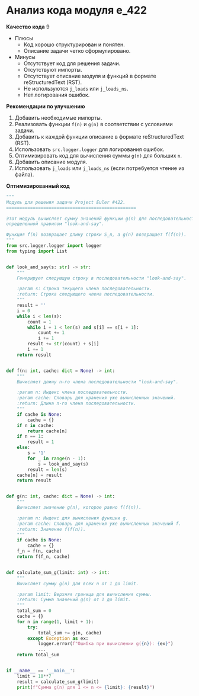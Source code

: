 # Анализ кода модуля e_422

**Качество кода**
9
-  Плюсы
    - Код хорошо структурирован и понятен.
    -  Описание задачи четко сформулировано.
-  Минусы
    - Отсутствует код для решения задачи.
    - Отсутствуют импорты.
    - Отсутствует описание модуля и функций в формате reStructuredText (RST).
    - Не используются `j_loads` или `j_loads_ns`.
    - Нет логирования ошибок.

**Рекомендации по улучшению**

1.  Добавить необходимые импорты.
2.  Реализовать функции `f(n)` и `g(n)` в соответствии с условиями задачи.
3.  Добавить к каждой функции описание в формате reStructuredText (RST).
4.  Использовать `src.logger.logger` для логирования ошибок.
5.  Оптимизировать код для вычисления суммы `g(n)` для больших `n`.
6.  Добавить описание модуля.
7.  Использовать `j_loads` или `j_loads_ns` (если потребуется чтение из файла).

**Оптимизированный код**

```python
"""
Модуль для решения задачи Project Euler #422.
=================================================

Этот модуль вычисляет сумму значений функции g(n) для последовательности,
определенной правилом "look-and-say".

Функция f(n) возвращает длину строки S_n, а g(n) возвращает f(f(n)).
"""
from src.logger.logger import logger
from typing import List


def look_and_say(s: str) -> str:
    """
    Генерирует следующую строку в последовательности "look-and-say".

    :param s: Строка текущего члена последовательности.
    :return: Строка следующего члена последовательности.
    """
    result = ''
    i = 0
    while i < len(s):
        count = 1
        while i + 1 < len(s) and s[i] == s[i + 1]:
            count += 1
            i += 1
        result += str(count) + s[i]
        i += 1
    return result


def f(n: int, cache: dict = None) -> int:
    """
    Вычисляет длину n-го члена последовательности "look-and-say".

    :param n: Индекс члена последовательности.
    :param cache: Словарь для хранения уже вычисленных значений.
    :return: Длина n-го члена последовательности.
    """
    if cache is None:
        cache = {}
    if n in cache:
        return cache[n]
    if n == 1:
        result = 1
    else:
        s = '1'
        for _ in range(n - 1):
            s = look_and_say(s)
        result = len(s)
    cache[n] = result
    return result


def g(n: int, cache: dict = None) -> int:
    """
    Вычисляет значение g(n), которое равно f(f(n)).

    :param n: Индекс для вычисления функции g.
    :param cache: Словарь для хранения уже вычисленных значений f.
    :return: Значение f(f(n)).
    """
    if cache is None:
        cache = {}
    f_n = f(n, cache)
    return f(f_n, cache)


def calculate_sum_g(limit: int) -> int:
    """
    Вычисляет сумму g(n) для всех n от 1 до limit.

    :param limit: Верхняя граница для вычисления суммы.
    :return: Сумма значений g(n) от 1 до limit.
    """
    total_sum = 0
    cache = {}
    for n in range(1, limit + 1):
        try:
            total_sum += g(n, cache)
        except Exception as ex:
            logger.error(f"Ошибка при вычислении g({n}): {ex}")
            ...
    return total_sum


if __name__ == '__main__':
    limit = 10**7
    result = calculate_sum_g(limit)
    print(f"Сумма g(n) для 1 <= n <= {limit}: {result}")
```